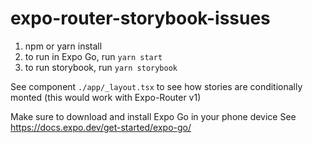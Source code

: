 # expo-router-storybook-issues

1. npm or yarn install
2. to run in Expo Go, run `yarn start`
3. to run storybook, run `yarn storybook`

See component `./app/_layout.tsx` to see how stories are conditionally monted (this would work with Expo-Router v1)

Make sure to download and install Expo Go in your phone device
See https://docs.expo.dev/get-started/expo-go/
